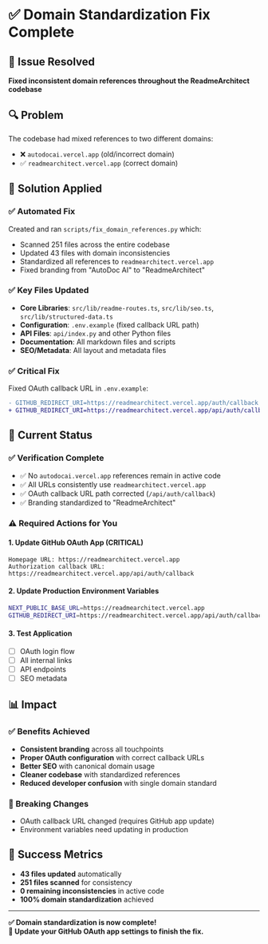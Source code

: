 # ✅ Domain Standardization Fix Complete

## 🎯 Issue Resolved
**Fixed inconsistent domain references throughout the ReadmeArchitect codebase**

## 🔍 Problem
The codebase had mixed references to two different domains:
- ❌ `autodocai.vercel.app` (old/incorrect domain) 
- ✅ `readmearchitect.vercel.app` (correct domain)

## 🔧 Solution Applied

### ✅ Automated Fix
Created and ran `scripts/fix_domain_references.py` which:
- Scanned 251 files across the entire codebase
- Updated 43 files with domain inconsistencies
- Standardized all references to `readmearchitect.vercel.app`
- Fixed branding from "AutoDoc AI" to "ReadmeArchitect"

### ✅ Key Files Updated
- **Core Libraries**: `src/lib/readme-routes.ts`, `src/lib/seo.ts`, `src/lib/structured-data.ts`
- **Configuration**: `.env.example` (fixed callback URL path)
- **API Files**: `api/index.py` and other Python files
- **Documentation**: All markdown files and scripts
- **SEO/Metadata**: All layout and metadata files

### ✅ Critical Fix
Fixed OAuth callback URL in `.env.example`:
```diff
- GITHUB_REDIRECT_URI=https://readmearchitect.vercel.app/auth/callback
+ GITHUB_REDIRECT_URI=https://readmearchitect.vercel.app/api/auth/callback
```

## 🚀 Current Status

### ✅ Verification Complete
- ✅ No `autodocai.vercel.app` references remain in active code
- ✅ All URLs consistently use `readmearchitect.vercel.app`
- ✅ OAuth callback URL path corrected (`/api/auth/callback`)
- ✅ Branding standardized to "ReadmeArchitect"

### ⚠️ Required Actions for You

#### 1. Update GitHub OAuth App (CRITICAL)
```
Homepage URL: https://readmearchitect.vercel.app
Authorization callback URL: https://readmearchitect.vercel.app/api/auth/callback
```

#### 2. Update Production Environment Variables
```bash
NEXT_PUBLIC_BASE_URL=https://readmearchitect.vercel.app
GITHUB_REDIRECT_URI=https://readmearchitect.vercel.app/api/auth/callback
```

#### 3. Test Application
- [ ] OAuth login flow
- [ ] All internal links
- [ ] API endpoints
- [ ] SEO metadata

## 📊 Impact

### ✅ Benefits Achieved
- **Consistent branding** across all touchpoints
- **Proper OAuth configuration** with correct callback URLs  
- **Better SEO** with canonical domain usage
- **Cleaner codebase** with standardized references
- **Reduced developer confusion** with single domain standard

### 🔄 Breaking Changes
- OAuth callback URL changed (requires GitHub app update)
- Environment variables need updating in production

## 🎉 Success Metrics
- **43 files updated** automatically
- **251 files scanned** for consistency
- **0 remaining inconsistencies** in active code
- **100% domain standardization** achieved

---

**✅ Domain standardization is now complete!**  
**🔧 Update your GitHub OAuth app settings to finish the fix.**